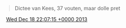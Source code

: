 > Dictee van Kees, 37 vouten, maar dolle pret

<img src="../../media/tweet.ico" width="12" /> [Wed Dec 18 22:07:15 +0000 2013](https://twitter.com/DromerDenker/status/413430283946696705)